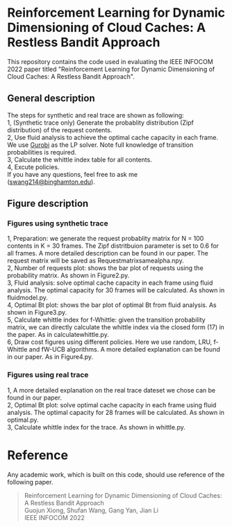 # Reinforcement Learning for Dynamic Dimensioning of Cloud Caches: A Restless Bandit Approach
This repository contains the code used in evaluating the IEEE INFOCOM 2022 paper titled "Reinforcement Learning for Dynamic Dimensioning of Cloud Caches: A Restless Bandit Approach". 

## General description
The steps for synthetic and real trace are shown as following:\
1, (Synthetic trace only) Generate the probablity distribution (Zipf distribution) of the request contents.\
2, Use fluid analysis to achieve the optimal cache capacity in each frame. We use [Gurobi](https://www.gurobi.com) as the LP solver. Note full knowledge of transition probabilities is required.\
3, Calculate the whittle index table for all contents.\
4, Excute policies.\
If you have any questions, feel free to ask me (swang214@binghamton.edu).
## Figure description
### Figures using synthetic trace
1, Preparation: we generate the request probablity matrix for N = 100 contents in K = 30 frames. The Zipf distritbuion parameter is set to 0.6 for all frames. A more detailed description can be found in our paper. The request matrix will be saved as Requestmatrixsamealpha.npy.\
2, Number of requests plot: shows the bar plot of requests using the probability matrix. As shown in Figure2.py.\
3, Fluid analysis: solve optimal cache capacity in each frame using fluid analysis. The optimal capacity for 30 frames will be calculated. As shown in fluidmodel.py.\
4, Optimal Bt plot: shows the bar plot of optimal Bt from fluid analysis. As shown in Figure3.py.\
5, Calculate whittle index for f-Whittle: given the transition probability matrix, we can directly calculate the whittle index via the closed form (17) in the paper. As in calculatewhittle.py.\
6, Draw cost figures using different policies. Here we use random, LRU, f-Whittle and fW-UCB algorithms. A more detailed explanation can be found in our paper. As in Figure4.py.
### Figures using real trace
1, A more detailed explanation on the real trace dateset we chose can be found in our paper.\
2, Optimal Bt plot: solve optimal cache capacity in each frame using fluid analysis. The optimal capacity for 28 frames will be calculated. As shown in optimal.py.\
3, Calculate whittle index for the trace. As shown in whittle.py.
# Reference
Any academic work, which is built on this code, should use reference of the following paper.
> Reinforcement Learning for Dynamic Dimensioning of Cloud Caches: A Restless Bandit Approach\
> Guojun Xiong, Shufan Wang, Gang Yan, Jian Li\
> IEEE INFOCOM 2022

